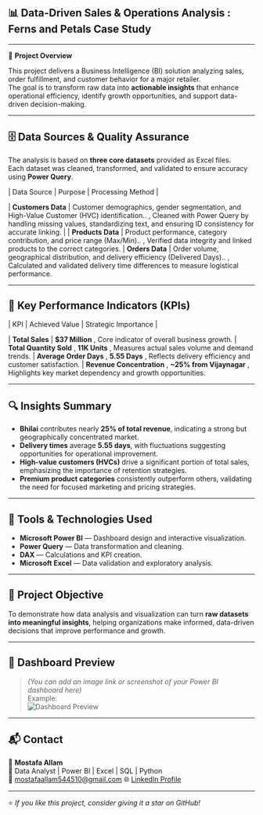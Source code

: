  ## 📊 Data-Driven Sales & Operations Analysis : **Ferns and Petals Case Study**
_____________________________________________________________________________________________________________________________________________________________

📌 **Project Overview**  

This project delivers a Business Intelligence (BI) solution analyzing sales, order fulfillment, and customer behavior for a major retailer.  
The goal is to transform raw data into **actionable insights** that enhance operational efficiency, identify growth opportunities, and support data-driven decision-making.

---

## 🗄️ Data Sources & Quality Assurance  

The analysis is based on **three core datasets** provided as Excel files.  
Each dataset was cleaned, transformed, and validated to ensure accuracy using **Power Query**.

| Data Source | Purpose | Processing Method |

| **Customers Data** | Customer demographics, gender segmentation, and High-Value Customer (HVC) identification.. , Cleaned with Power Query by handling missing values, standardizing text, and ensuring ID consistency for accurate linking. |
| **Products Data** | Product performance, category contribution, and price range (Max/Min).. , Verified data integrity and linked products to the correct categories. 
| **Orders Data** | Order volume, geographical distribution, and delivery efficiency (Delivered Days).. , Calculated and validated delivery time differences to measure logistical performance.

__________________________________________________________________________________________________________________________________________________________________

## 🎯 Key Performance Indicators (KPIs)

| KPI | Achieved Value | Strategic Importance |

| **Total Sales** | **$37 Million** , Core indicator of overall business growth.
| **Total Quantity Sold** , **11K Units** , Measures actual sales volume and demand trends.
| **Average Order Days** , **5.55 Days** , Reflects delivery efficiency and customer satisfaction.
| **Revenue Concentration** , **~25% from Vijaynagar** , Highlights key market dependency and growth opportunities. 

---

## 🔍 Insights Summary  

- **Bhilai** contributes nearly **25% of total revenue**, indicating a strong but geographically concentrated market.  
- **Delivery times** average **5.55 days**, with fluctuations suggesting opportunities for operational improvement.  
- **High-value customers (HVCs)** drive a significant portion of total sales, emphasizing the importance of retention strategies.  
- **Premium product categories** consistently outperform others, validating the need for focused marketing and pricing strategies.  

_______________________________________________________________________________________________________________________________________________________________

## 🧠 Tools & Technologies Used  

- **Microsoft Power BI** — Dashboard design and interactive visualization.  
- **Power Query** — Data transformation and cleaning.  
- **DAX** — Calculations and KPI creation.  
- **Microsoft Excel** — Data validation and exploratory analysis.  

______________________________________________________________________________________________________________________________________________________________________________________________

## 🏁 Project Objective  

To demonstrate how data analysis and visualization can turn **raw datasets into meaningful insights**, helping organizations make informed, data-driven decisions that improve performance and growth.  

_________________________________________________________________________________________________________________________________________________________________________________________________

## 📸 Dashboard Preview  

> *(You can add an image link or screenshot of your Power BI dashboard here)*  
> Example:  
> ![Dashboard Preview]([https://your-image-link-here.com](https://drive.google.com/drive/folders/1vkwVCgCA5vZE8177pGHAMgEPQ1JGsWEa?usp=drive_link))

_________________________________________________________________________________________________________________________________________________________________________________________________

## 📬 Contact  

👤 **Mostafa Allam**  
💼 Data Analyst | Power BI | Excel | SQL | Python  
📧 mostafaallam544510@gmail.com
🌐 [LinkedIn Profile](www.linkedin.com/in/mostafa-allam22)  

---

⭐ *If you like this project, consider giving it a star on GitHub!*  
